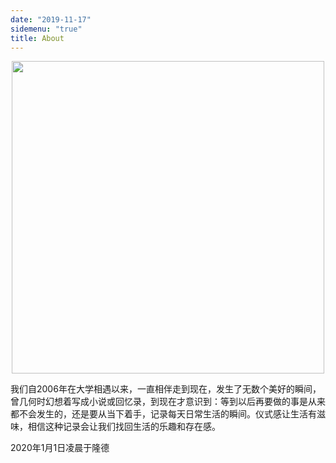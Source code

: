 ```yaml
---
date: "2019-11-17"
sidemenu: "true"
title: About
---
```


<center><img src="/img/family.jpeg", width="500"></center>

我们自2006年在大学相遇以来，一直相伴走到现在，发生了无数个美好的瞬间，曾几何时幻想着写成小说或回忆录，到现在才意识到：等到以后再要做的事是从来都不会发生的，还是要从当下着手，记录每天日常生活的瞬间。仪式感让生活有滋味，相信这种记录会让我们找回生活的乐趣和存在感。

2020年1月1日凌晨于隆德